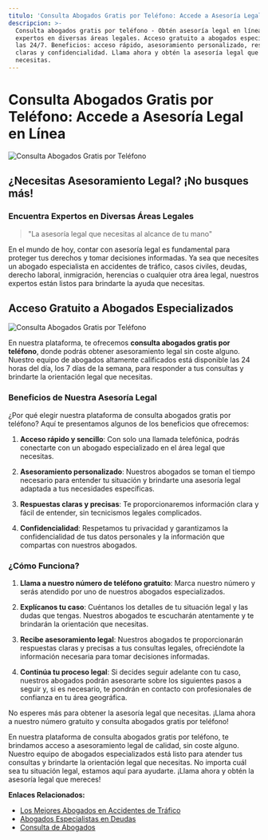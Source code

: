 ```yaml
---
titulo: 'Consulta Abogados Gratis por Teléfono: Accede a Asesoría Legal en Línea'
descripcion: >-
  Consulta abogados gratis por teléfono - Obtén asesoría legal en línea de
  expertos en diversas áreas legales. Acceso gratuito a abogados especializados
  las 24/7. Beneficios: acceso rápido, asesoramiento personalizado, respuestas
  claras y confidencialidad. Llama ahora y obtén la asesoría legal que
  necesitas.
---
```


# Consulta Abogados Gratis por Teléfono: Accede a Asesoría Legal en Línea

![Consulta Abogados Gratis por Teléfono](./img/consulta-abogados-gratis-por-telefono-1.webp)

## ¿Necesitas Asesoramiento Legal? ¡No busques más!

### Encuentra Expertos en Diversas Áreas Legales

> "La asesoría legal que necesitas al alcance de tu mano"

En el mundo de hoy, contar con asesoría legal es fundamental para proteger tus derechos y tomar decisiones informadas. Ya sea que necesites un abogado especialista en accidentes de tráfico, casos civiles, deudas, derecho laboral, inmigración, herencias o cualquier otra área legal, nuestros expertos están listos para brindarte la ayuda que necesitas.

## Acceso Gratuito a Abogados Especializados

![Consulta Abogados Gratis por Teléfono](./img/consulta-abogados-gratis-por-telefono-2.webp)

En nuestra plataforma, te ofrecemos **consulta abogados gratis por teléfono**, donde podrás obtener asesoramiento legal sin coste alguno. Nuestro equipo de abogados altamente calificados está disponible las 24 horas del día, los 7 días de la semana, para responder a tus consultas y brindarte la orientación legal que necesitas.

### Beneficios de Nuestra Asesoría Legal

¿Por qué elegir nuestra plataforma de consulta abogados gratis por teléfono? Aquí te presentamos algunos de los beneficios que ofrecemos:

1. **Acceso rápido y sencillo**: Con solo una llamada telefónica, podrás conectarte con un abogado especializado en el área legal que necesitas.

2. **Asesoramiento personalizado**: Nuestros abogados se toman el tiempo necesario para entender tu situación y brindarte una asesoría legal adaptada a tus necesidades específicas.

3. **Respuestas claras y precisas**: Te proporcionaremos información clara y fácil de entender, sin tecnicismos legales complicados.

4. **Confidencialidad**: Respetamos tu privacidad y garantizamos la confidencialidad de tus datos personales y la información que compartas con nuestros abogados.

### ¿Cómo Funciona?

1. **Llama a nuestro número de teléfono gratuito**: Marca nuestro número y serás atendido por uno de nuestros abogados especializados.

2. **Explícanos tu caso**: Cuéntanos los detalles de tu situación legal y las dudas que tengas. Nuestros abogados te escucharán atentamente y te brindarán la orientación que necesitas.

3. **Recibe asesoramiento legal**: Nuestros abogados te proporcionarán respuestas claras y precisas a tus consultas legales, ofreciéndote la información necesaria para tomar decisiones informadas.

4. **Continúa tu proceso legal**: Si decides seguir adelante con tu caso, nuestros abogados podrán asesorarte sobre los siguientes pasos a seguir y, si es necesario, te pondrán en contacto con profesionales de confianza en tu área geográfica.

No esperes más para obtener la asesoría legal que necesitas. ¡Llama ahora a nuestro número gratuito y consulta abogados gratis por teléfono!



En nuestra plataforma de consulta abogados gratis por teléfono, te brindamos acceso a asesoramiento legal de calidad, sin coste alguno. Nuestro equipo de abogados especializados está listo para atender tus consultas y brindarte la orientación legal que necesitas. No importa cuál sea tu situación legal, estamos aquí para ayudarte. ¡Llama ahora y obtén la asesoría legal que mereces!

**Enlaces Relacionados:**

- [Los Mejores Abogados en Accidentes de Tráfico](los-mejores-abogados-en-accidentes-de-trafico)
- [Abogados Especialistas en Deudas](abogados-especialistas-en-deudas)
- [Consulta de Abogados](consulta-de-abogados)
